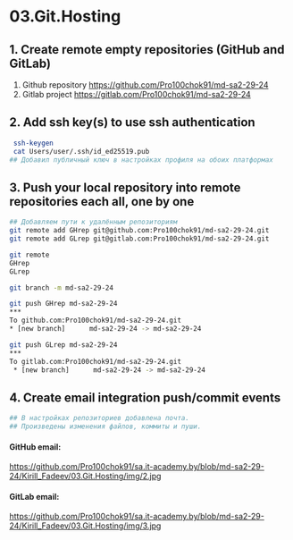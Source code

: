 # 03.Git.Hosting

## 1. Create remote empty repositories (GitHub and GitLab)

1. Github repository https://github.com/Pro100chok91/md-sa2-29-24
2. Gitlab project https://gitlab.com/Pro100chok91/md-sa2-29-24

## 2. Add ssh key(s) to use ssh authentication

```bash
 ssh-keygen
 cat Users/user/.ssh/id_ed25519.pub
## Добавил публичный ключ в настройках профиля на обоих платформах
```

## 3. Push your local repository into remote repositories each all, one by one

```bash
## Добавляем пути к удалённым репозиториям
git remote add GHrep git@github.com:Pro100chok91/md-sa2-29-24.git
git remote add GLrep git@gitlab.com:Pro100chok91/md-sa2-29-24.git

git remote
GHrep
GLrep

git branch -m md-sa2-29-24

git push GHrep md-sa2-29-24
***
To github.com:Pro100chok91/md-sa2-29-24.git
* [new branch]      md-sa2-29-24 -> md-sa2-29-24

git push GLrep md-sa2-29-24
***
To gitlab.com:Pro100chok91/md-sa2-29-24.git
 * [new branch]      md-sa2-29-24 -> md-sa2-29-24


```

## 4. Create email integration push/commit events

```bash
## В настройках репозиториев добавлена почта.
## Произведены изменения файлов, коммиты и пуши.
```
#### GitHub email:  
https://github.com/Pro100chok91/sa.it-academy.by/blob/md-sa2-29-24/Kirill_Fadeev/03.Git.Hosting/img/2.jpg

#### GitLab email:  
https://github.com/Pro100chok91/sa.it-academy.by/blob/md-sa2-29-24/Kirill_Fadeev/03.Git.Hosting/img/3.jpg

